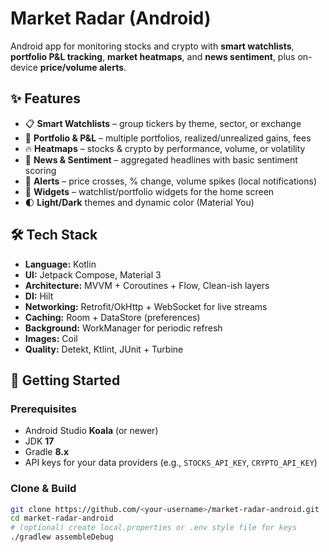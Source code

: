 # Market Radar (Android)

Android app for monitoring stocks and crypto with **smart watchlists**, **portfolio P&L tracking**, **market heatmaps**, and **news sentiment**, plus on-device **price/volume alerts**.

## ✨ Features
- 📋 **Smart Watchlists** – group tickers by theme, sector, or exchange
- 💼 **Portfolio & P&L** – multiple portfolios, realized/unrealized gains, fees
- 🔥 **Heatmaps** – stocks & crypto by performance, volume, or volatility
- 📰 **News & Sentiment** – aggregated headlines with basic sentiment scoring
- 🔔 **Alerts** – price crosses, % change, volume spikes (local notifications)
- 🧩 **Widgets** – watchlist/portfolio widgets for the home screen
- 🌓 **Light/Dark** themes and dynamic color (Material You)

## 🛠 Tech Stack
- **Language:** Kotlin
- **UI:** Jetpack Compose, Material 3
- **Architecture:** MVVM + Coroutines + Flow, Clean-ish layers
- **DI:** Hilt
- **Networking:** Retrofit/OkHttp + WebSocket for live streams
- **Caching:** Room + DataStore (preferences)
- **Background:** WorkManager for periodic refresh
- **Images:** Coil
- **Quality:** Detekt, Ktlint, JUnit + Turbine

## 🚀 Getting Started

### Prerequisites
- Android Studio **Koala** (or newer)
- JDK **17**
- Gradle **8.x**
- API keys for your data providers (e.g., `STOCKS_API_KEY`, `CRYPTO_API_KEY`)

### Clone & Build
```bash
git clone https://github.com/<your-username>/market-radar-android.git
cd market-radar-android
# (optional) create local.properties or .env style file for keys
./gradlew assembleDebug
